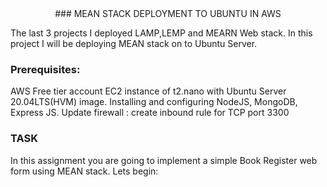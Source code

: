 <center>### MEAN STACK DEPLOYMENT TO UBUNTU IN AWS</center>

The last 3 projects I deployed LAMP,LEMP and MEARN Web stack. In this project I will be deploying MEAN stack on to Ubuntu Server.

### Prerequisites:
AWS Free tier account
EC2 instance of t2.nano with Ubuntu Server 20.04LTS(HVM) image. 
Installing and configuring NodeJS, MongoDB, Express JS.
Update firewall : create inbound rule for TCP port 3300

### TASK

In this assignment you are going to implement a simple Book Register web form using MEAN stack.
Lets begin:

